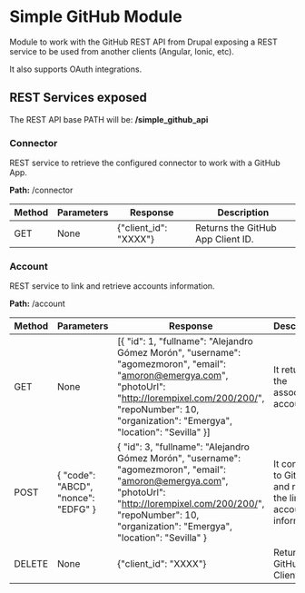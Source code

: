 # Simple GitHub Module

Module to work with the GitHub REST API from Drupal exposing a REST service to be used from another clients (Angular, Ionic, etc).

It also supports OAuth integrations.

## REST Services exposed

The REST API base PATH will be: **/simple_github_api**

### Connector

REST service to retrieve the configured connector to work with a GitHub App.

**Path:** /connector

| Method  | Parameters | Response | Description |
| ------------- | ------------- | ------------- | ------------- |
| GET  | None  | {"client_id": "XXXX"} | Returns the GitHub App Client ID.  |

### Account

REST service to link and retrieve accounts information.

**Path:** /account

| Method  | Parameters | Response | Description |
| ------------- | ------------- | ------------- | ------------- |
| GET  | None  | [{ "id": 1, "fullname": "Alejandro Gómez Morón", "username": "agomezmoron", "email": "amoron@emergya.com", "photoUrl": "http://lorempixel.com/200/200/", "repoNumber": 10, "organization": "Emergya", "location": "Sevilla" }] | It returns all the associated accounts  |
| POST  | { "code": "ABCD", "nonce": "EDFG" } | { "id": 3, "fullname": "Alejandro Gómez Morón", "username": "agomezmoron", "email": "amoron@emergya.com", "photoUrl": "http://lorempixel.com/200/200/", "repoNumber": 10, "organization": "Emergya", "location": "Sevilla" } | It connects to GitHub and returns the linked account information.  | 
| DELETE  | None  | {"client_id": "XXXX"} | Returns the GitHub App Client ID.  |